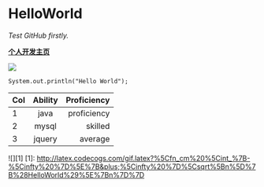 # HelloWorld

*Test GitHub firstly.*

[**个人开发主页**](http://ablazeice.cn)

![](http://tupian.qqjay.com/u/2016/0806/2_135239_2.jpg)

`System.out.println("Hello World");`

| Col    | Ability       | Proficiency|
| ------ |:-------------:| ----------:|
| 1      | java          | proficiency|
| 2      | mysql         |   skilled  |
| 3      | jquery        |   average  |

![][1]
[1]: http://latex.codecogs.com/gif.latex?%5Cfn_cm%20%5Cint_%7B-%5Cinfty%20%7D%5E%7B&plus;%5Cinfty%20%7D%5Csqrt%5Bn%5D%7B%28HelloWorld%29%5E%7Bn%7D%7D
